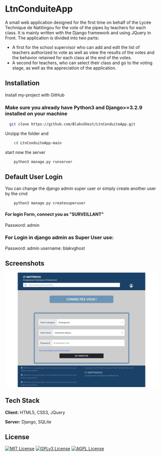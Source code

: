 
# LtnConduiteApp

A small web application designed for the first time on behalf of the Lycée Technique de Natitingou for the vote of the pipes by teachers for each class.
It is mainly written with the Django framework and using JQuery in Front.
The application is divided into two parts:
  - A first for the school supervisor who can add and edit the list of teachers authorized to vote as well as view the results of the votes and the behavior retained for each class at the end of the votes.
  - A second for teachers, who can select their class and go to the voting stage, as well as the appreciation of the application.


## Installation

Install my-project with GitHub

### Make sure you already have Python3 and Django>=3.2.9 installed on your machine

```bash
  git clone https://github.com/BlakvGhost/LtnConduiteApp.git

```
Unzipp the folder and
```bash
    cd LtnConduiteApp-main
```
start now the server

```bash
    python3 manage.py runserver
```
    
## Default User Login

  You can change the django admin super user or simply create another user by the cmd

  ```bash
      python3 manage.py createsuperuser
  ```

#### For login Form, connect you as "SURVEILLANT"
 
 Password: admin

### For Login in django admin as Super User use:

Password: admin
username: blakvghost
## Screenshots

![App Screenshot](screenshot.png)

## Tech Stack

**Client:** HTML5, CSS3, JQuery

**Server:** Django, SQLite

## License

[![MIT License](https://img.shields.io/badge/License-MIT-green.svg)](https://choosealicense.com/licenses/mit/)
[![GPLv3 License](https://img.shields.io/badge/License-GPL%20v3-yellow.svg)](https://opensource.org/licenses/)
[![AGPL License](https://img.shields.io/badge/license-AGPL-blue.svg)](http://www.gnu.org/licenses/agpl-3.0)
